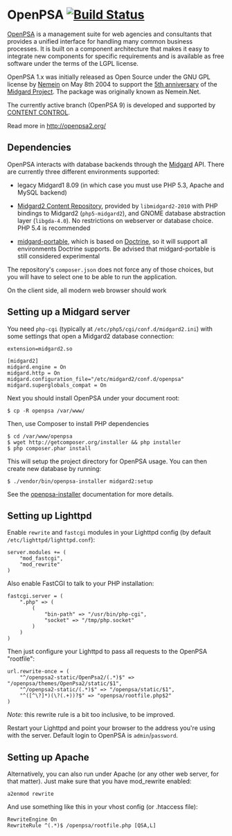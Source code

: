 OpenPSA [![Build Status](https://secure.travis-ci.org/flack/openpsa.png?branch=master)](https://travis-ci.org/flack/openpsa)
=======

[OpenPSA](http://midgard-project.org/openpsa/) is a management suite for web agencies and consultants that provides a unified interface for handling many common business processes. It is built on a component architecture that makes it easy to integrate new components for specific requirements and is available as free software under the terms of the LGPL license.

OpenPSA 1.x was initially released as Open Source under the GNU GPL license by [Nemein](http://nemein.com/) on May 8th 2004 to support the [5th anniversary](http://www.midgard-project.org/updates/midgard-5th-anniversary.html) of the [Midgard Project](http://www.midgard-project.org/). The package was originally known as Nemein.Net.

The currently active branch (OpenPSA 9) is developed and supported by [CONTENT CONTROL](http://www.contentcontrol-berlin.de/).

Read more in <http://openpsa2.org/>

## Dependencies

OpenPSA interacts with database backends through the [Midgard](http://midgard-project.org/) API. There are currently 
three different environments supported:

* legacy Midgard1 8.09 (in which case you must use PHP 5.3, Apache and MySQL backend)

* [Midgard2 Content Repository](https://github.com/midgardproject/midgard-core), provided by `libmidgard2-2010` with 
  PHP bindings to Midgard2 (`php5-midgard2`), and GNOME database abstraction layer (`libgda-4.0`). No restrictions on
  webserver or database choice. PHP 5.4 is recommended

* [midgard-portable](https://github.com/flack/midgard-portable), which is based on [Doctrine](http://www.doctrine-project.org/), 
  so it will support all environments Doctrine supports. Be advised that midgard-portable is still considered experimental

The repository's `composer.json` does not force any of those choices, but you will have to select one to be able to 
run the application.

On the client side, all modern web browser should work

## Setting up a Midgard server

You need `php-cgi` (typically at `/etc/php5/cgi/conf.d/midgard2.ini`) with some settings that open a Midgard2 database connection:

    extension=midgard2.so

    [midgard2]
    midgard.engine = On
    midgard.http = On
    midgard.configuration_file="/etc/midgard2/conf.d/openpsa"
    midgard.superglobals_compat = On

Next you should install OpenPSA under your document root:

    $ cp -R openpsa /var/www/

Then, use Composer to install PHP dependencies

    $ cd /var/www/openpsa
    $ wget http://getcomposer.org/installer && php installer
    $ php composer.phar install


This will setup the project directory for OpenPSA usage. You can then create new database by running:

    $ ./vendor/bin/openpsa-installer midgard2:setup

See the [openpsa-installer](https://github.com/flack/openpsa-installer) documentation for more details.


## Setting up Lighttpd

Enable `rewrite` and `fastcgi` modules in your Lighttpd config (by default `/etc/lighttpd/lighttpd.conf`):

    server.modules += (
        "mod_fastcgi",
        "mod_rewrite"
    )

Also enable FastCGI to talk to your PHP installation:

    fastcgi.server = (
        ".php" => (
            (
                "bin-path" => "/usr/bin/php-cgi",
                "socket" => "/tmp/php.socket"
            )
        )
    )

Then just configure your Lighttpd to pass all requests to the OpenPSA "rootfile":

    url.rewrite-once = (
        "^/openpsa2-static/OpenPsa2/(.*)$" => "/openpsa/themes/OpenPsa2/static/$1",
        "^/openpsa2-static/(.*)$" => "/openpsa/static/$1",
        "^([^\?]*)(\?(.+))?$" => "openpsa/rootfile.php$2"
    )

*Note:* this rewrite rule is a bit too inclusive, to be improved.

Restart your Lighttpd and point your browser to the address you're using with the server. Default login to OpenPSA is `admin`/`password`.

## Setting up Apache

Alternatively, you can also run under Apache (or any other web server, for that matter). Just make sure that you have mod_rewrite enabled:

    a2enmod rewrite

And use something like this in your vhost config (or .htaccess file):

    RewriteEngine On
    RewriteRule ^(.*)$ /openpsa/rootfile.php [QSA,L]
